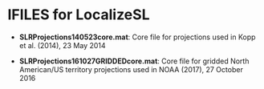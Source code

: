 # IFILES for LocalizeSL

* **SLRProjections140523core.mat**: Core file for projections used in Kopp et al. (2014), 23 May 2014

* **SLRProjections161027GRIDDEDcore.mat**: Core file for gridded North American/US territory projections used in NOAA (2017), 27 October 2016
